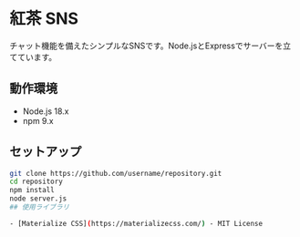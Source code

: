 # 紅茶 SNS

チャット機能を備えたシンプルなSNSです。Node.jsとExpressでサーバーを立てています。

## 動作環境

- Node.js 18.x
- npm 9.x

## セットアップ

```bash
git clone https://github.com/username/repository.git
cd repository
npm install
node server.js
## 使用ライブラリ

- [Materialize CSS](https://materializecss.com/) - MIT License
